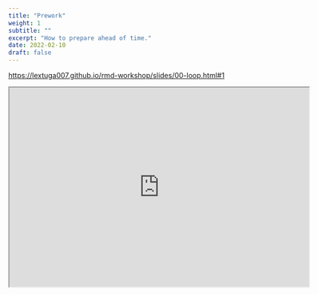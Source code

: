 ```yaml
---
title: "Prework"
weight: 1
subtitle: ""
excerpt: "How to prepare ahead of time."
date: 2022-02-10
draft: false
---
```


https://lextuga007.github.io/rmd-workshop/slides/00-loop.html#1

<iframe src="https://lextuga007.github.io/rmd-workshop/slides/00-loop.html#1" width="600" height="400" loading="lazy" allowfullscreen></iframe> <script>fitvids('.shareagain', {players: 'iframe'});</script>

